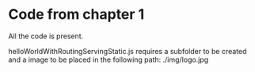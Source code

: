 # Code from chapter 1

All the code is present.

helloWorldWithRoutingServingStatic.js requires a subfolder to be created and a image to be placed in the following path: ./img/logo.jpg
